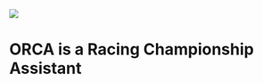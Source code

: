 <img src="https://s-media-cache-ak0.pinimg.com/originals/58/39/fb/5839fbdf975cf811ae87a90611dc3a0c.jpg"/>


# ORCA is a Racing Championship Assistant